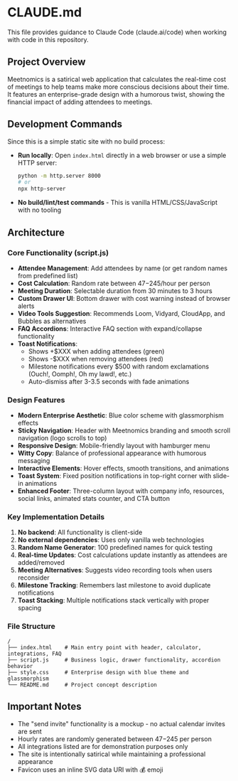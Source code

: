 # CLAUDE.md

This file provides guidance to Claude Code (claude.ai/code) when working with code in this repository.

## Project Overview

Meetnomics is a satirical web application that calculates the real-time cost of meetings to help teams make more conscious decisions about their time. It features an enterprise-grade design with a humorous twist, showing the financial impact of adding attendees to meetings.

## Development Commands

Since this is a simple static site with no build process:
- **Run locally**: Open `index.html` directly in a web browser or use a simple HTTP server:
  ```bash
  python -m http.server 8000
  # or
  npx http-server
  ```
- **No build/lint/test commands** - This is vanilla HTML/CSS/JavaScript with no tooling

## Architecture

### Core Functionality (script.js)
- **Attendee Management**: Add attendees by name (or get random names from predefined list)
- **Cost Calculation**: Random rate between $47-$245/hour per person
- **Meeting Duration**: Selectable duration from 30 minutes to 3 hours
- **Custom Drawer UI**: Bottom drawer with cost warning instead of browser alerts
- **Video Tools Suggestion**: Recommends Loom, Vidyard, CloudApp, and Bubbles as alternatives
- **FAQ Accordions**: Interactive FAQ section with expand/collapse functionality
- **Toast Notifications**: 
  - Shows +$XXX when adding attendees (green)
  - Shows -$XXX when removing attendees (red)
  - Milestone notifications every $500 with random exclamations (Ouch!, Oomph!, Oh my lawd!, etc.)
  - Auto-dismiss after 3-3.5 seconds with fade animations

### Design Features
- **Modern Enterprise Aesthetic**: Blue color scheme with glassmorphism effects
- **Sticky Navigation**: Header with Meetnomics branding and smooth scroll navigation (logo scrolls to top)
- **Responsive Design**: Mobile-friendly layout with hamburger menu
- **Witty Copy**: Balance of professional appearance with humorous messaging
- **Interactive Elements**: Hover effects, smooth transitions, and animations
- **Toast System**: Fixed position notifications in top-right corner with slide-in animations
- **Enhanced Footer**: Three-column layout with company info, resources, social links, animated stats counter, and CTA button

### Key Implementation Details
1. **No backend**: All functionality is client-side
2. **No external dependencies**: Uses only vanilla web technologies
3. **Random Name Generator**: 100 predefined names for quick testing
4. **Real-time Updates**: Cost calculations update instantly as attendees are added/removed
5. **Meeting Alternatives**: Suggests video recording tools when users reconsider
6. **Milestone Tracking**: Remembers last milestone to avoid duplicate notifications
7. **Toast Stacking**: Multiple notifications stack vertically with proper spacing

### File Structure
```
/
├── index.html    # Main entry point with header, calculator, integrations, FAQ
├── script.js     # Business logic, drawer functionality, accordion behavior
├── style.css     # Enterprise design with blue theme and glassmorphism
└── README.md     # Project concept description
```

## Important Notes
- The "send invite" functionality is a mockup - no actual calendar invites are sent
- Hourly rates are randomly generated between $47-$245 per person
- All integrations listed are for demonstration purposes only
- The site is intentionally satirical while maintaining a professional appearance
- Favicon uses an inline SVG data URI with 💰 emoji